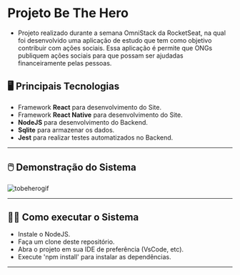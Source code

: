 # Projeto Be The Hero


* Projeto realizado durante a semana OmniStack da RocketSeat, na qual foi desenvolvido uma aplicação de estudo que tem como objetivo contribuir com ações sociais. Essa aplicação é permite que ONGs publiquem ações sociais para que possam ser ajudadas financeiramente pelas pessoas.

## :desktop_computer: Principais Tecnologias 
- Framework **React** para desenvolvimento do Site. 
- Framework **React Native** para desenvolvimento do Site. 
- **NodeJS** para desenvolvimento do Backend.
- **Sqlite** para armazenar os dados.
- **Jest** para realizar testes automatizados no Backend.

---

## :computer_mouse: Demonstração do Sistema

![tobeherogif](https://user-images.githubusercontent.com/101357910/174912257-ef81a2c4-a213-43fa-96c4-709b9285903f.gif)

---

## :man_technologist: Como executar o Sistema

- Instale o NodeJS.
- Faça um clone deste repositório.
- Abra o projeto em sua IDE de preferência (VsCode, etc).
- Execute 'npm install' para instalar as dependências.

---



